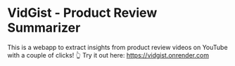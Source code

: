 # VidGist - Product Review Summarizer

This is a webapp to extract insights from product review videos on YouTube with a couple of clicks!
👆 Try it out here: https://vidgist.onrender.com
